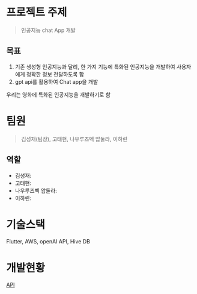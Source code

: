 # 프로젝트 주제
> 인공지능 chat App 개발

## 목표
1. 기존 생성형 인공지능과 달리, 한 가지 기능에 특화된 인공지능을 개발하여 사용자에게 정확한 정보 전달하도록 함
2. gpt api를 활용하여 Chat app을 개발

우리는 영화에 특화된 인공지능을 개발하기로 함

# 팀원
> 김성재(팀장), 고태현, 나우루즈벡 압둘라, 이하린

## 역할
+ 김성재:
+ 고태현:
+ 나우루즈벡 압둘라:
+ 이하린: 

# 기술스택
Flutter, AWS, openAI API, Hive DB

# 개발현황
[API](./api)
